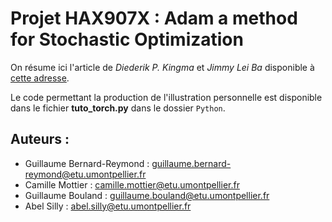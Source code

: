 # Projet HAX907X : Adam a method for Stochastic Optimization

On résume ici l'article de *Diederik P. Kingma* et *Jimmy Lei Ba* disponible à [cette adresse](https://arxiv.org/pdf/1412.6980).

Le code permettant la production de l'illustration personnelle est disponible dans le fichier **tuto_torch.py** dans le dossier ```Python```. 

## Auteurs :
 - Guillaume Bernard-Reymond : guillaume.bernard-reymond@etu.umontpellier.fr
 - Camille Mottier : camille.mottier@etu.umontpellier.fr
 - Guillaume Bouland : guillaume.bouland@etu.umontpellier.fr
 - Abel Silly : abel.silly@etu.umontpellier.fr
